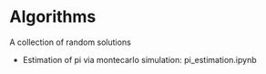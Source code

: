 # Algorithms
A collection of random solutions
- Estimation of pi via montecarlo simulation: pi_estimation.ipynb
